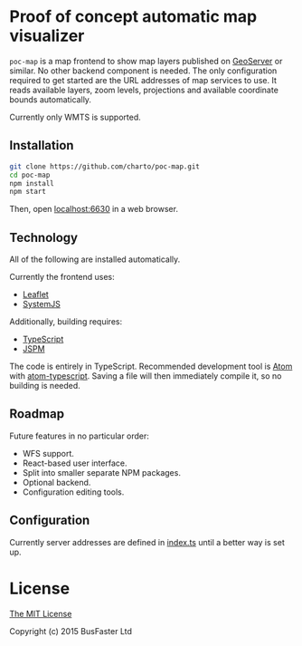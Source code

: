 Proof of concept automatic map visualizer
===

`poc-map` is a map frontend to show map layers published on [GeoServer](http://geoserver.org/)
or similar. No other backend component is needed.
The only configuration required to get started are the URL addresses of map services to use.
It reads available layers, zoom levels, projections and available coordinate bounds automatically.

Currently only WMTS is supported.

Installation
---

```bash
git clone https://github.com/charto/poc-map.git
cd poc-map
npm install
npm start
```

Then, open [localhost:6630](http://localhost:6630/) in a web browser.

Technology
---

All of the following are installed automatically.

Currently the frontend uses:

- [Leaflet](http://leafletjs.com/)
- [SystemJS](https://github.com/systemjs/systemjs)

Additionally, building requires:

- [TypeScript](http://www.typescriptlang.org/)
- [JSPM](http://jspm.io/)

The code is entirely in TypeScript.
Recommended development tool is [Atom](https://atom.io/) with [atom-typescript](https://atom.io/packages/atom-typescript).
Saving a file will then immediately compile it, so no building is needed.

Roadmap
---

Future features in no particular order:

- WFS support.
- React-based user interface.
- Split into smaller separate NPM packages.
- Optional backend.
- Configuration editing tools.

Configuration
---

Currently server addresses are defined in [index.ts](https://github.com/charto/poc-map/blob/master/src/index.ts)
until a better way is set up.

License
===

[The MIT License](https://raw.githubusercontent.com/charto/poc-map/master/LICENSE)

Copyright (c) 2015 BusFaster Ltd
